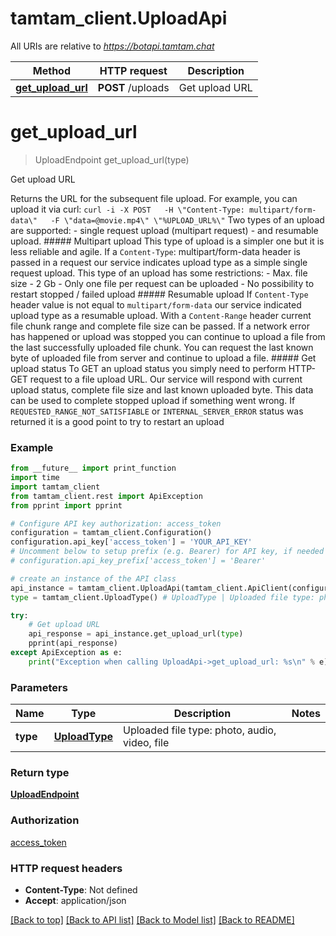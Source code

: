 # tamtam_client.UploadApi

All URIs are relative to *https://botapi.tamtam.chat*

Method | HTTP request | Description
------------- | ------------- | -------------
[**get_upload_url**](UploadApi.md#get_upload_url) | **POST** /uploads | Get upload URL

# **get_upload_url**
> UploadEndpoint get_upload_url(type)

Get upload URL

Returns the URL for the subsequent file upload.  For example, you can upload it via curl:  ```curl -i -X POST   -H \"Content-Type: multipart/form-data\"   -F \"data=@movie.mp4\" \"%UPLOAD_URL%\"```  Two types of an upload are supported: - single request upload (multipart request) - and resumable upload.  ##### Multipart upload This type of upload is a simpler one but it is less reliable and agile. If a `Content-Type`: multipart/form-data header is passed in a request our service indicates upload type as a simple single request upload.  This type of an upload has some restrictions:  - Max. file size - 2 Gb - Only one file per request can be uploaded - No possibility to restart stopped / failed upload  ##### Resumable upload If `Content-Type` header value is not equal to `multipart/form-data` our service indicated upload type as a resumable upload. With a `Content-Range` header current file chunk range and complete file size can be passed. If a network error has happened or upload was stopped you can continue to upload a file from the last successfully uploaded file chunk. You can request the last known byte of uploaded file from server and continue to upload a file.  ##### Get upload status To GET an upload status you simply need to perform HTTP-GET request to a file upload URL. Our service will respond with current upload status, complete file size and last known uploaded byte. This data can be used to complete stopped upload if something went wrong. If `REQUESTED_RANGE_NOT_SATISFIABLE` or `INTERNAL_SERVER_ERROR` status was returned it is a good point to try to restart an upload

### Example
```python
from __future__ import print_function
import time
import tamtam_client
from tamtam_client.rest import ApiException
from pprint import pprint

# Configure API key authorization: access_token
configuration = tamtam_client.Configuration()
configuration.api_key['access_token'] = 'YOUR_API_KEY'
# Uncomment below to setup prefix (e.g. Bearer) for API key, if needed
# configuration.api_key_prefix['access_token'] = 'Bearer'

# create an instance of the API class
api_instance = tamtam_client.UploadApi(tamtam_client.ApiClient(configuration))
type = tamtam_client.UploadType() # UploadType | Uploaded file type: photo, audio, video, file

try:
    # Get upload URL
    api_response = api_instance.get_upload_url(type)
    pprint(api_response)
except ApiException as e:
    print("Exception when calling UploadApi->get_upload_url: %s\n" % e)
```

### Parameters

Name | Type | Description  | Notes
------------- | ------------- | ------------- | -------------
 **type** | [**UploadType**](.md)| Uploaded file type: photo, audio, video, file | 

### Return type

[**UploadEndpoint**](UploadEndpoint.md)

### Authorization

[access_token](../README.md#access_token)

### HTTP request headers

 - **Content-Type**: Not defined
 - **Accept**: application/json

[[Back to top]](#) [[Back to API list]](../README.md#documentation-for-api-endpoints) [[Back to Model list]](../README.md#documentation-for-models) [[Back to README]](../README.md)

